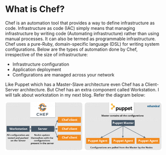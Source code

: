 # What is Chef?

Chef is an automation tool that provides a way to define infrastructure as code. Infrastructure as code (IAC) simply means that managing infrastructure by writing code (Automating infrastructure) rather than using manual processes. It can also be termed as programmable infrastructure. Chef uses a pure-Ruby, domain-specific language (DSL) for writing system configurations. Below are the types of automation done by Chef, irrespective of the size of infrastructure:

* Infrastructure configuration
* Application deployment 
* Configurations are managed across your network

Like Puppet which has a Master-Slave architecture even Chef has a Client-Server architecture. But Chef has an extra component called Workstation. I will talk about workstation in my next blog. Refer the diagram below:

![](images/Chef-vs-Puppet-What-is-Chef-Edureka-1.png)
